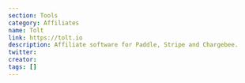 ```yaml
---
section: Tools
category: Affiliates
name: Tolt
link: https://tolt.io
description: Affiliate software for Paddle, Stripe and Chargebee.
twitter:
creator:
tags: []
---
```

